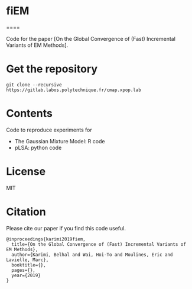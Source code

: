 # fiEM
====

Code for the paper [On the Global Convergence of (Fast) Incremental Variants of EM Methods].


Get the repository
====

```
git clone --recursive https://gitlab.labos.polytechnique.fr/cmap.xpop.lab
```


Contents
====
Code to reproduce experiments for 
- The Gaussian Mixture Model: R code
- pLSA: python code

License
====

MIT

Citation
====

Please cite our paper if you find this code useful. 

```
@inproceedings{karimi2019fiem,
  title={On the Global Convergence of (Fast) Incremental Variants of EM Methods},
  author={Karimi, Belhal and Wai, Hoi-To and Moulines, Eric and Lavielle, Marc},
  booktitle={},
  pages={},
  year={2019}
}
```
